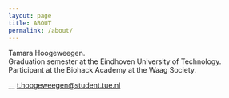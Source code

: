 ```yaml
---
layout: page
title: ABOUT
permalink: /about/
---
```


Tamara Hoogeweegen.<br>
Graduation semester at the Eindhoven University of Technology.<br>
Participant at the Biohack Academy at the Waag Society.<br>


__ [t.hoogeweegen@student.tue.nl](mailto:t.hoogeweegen@student.tue.nl)
